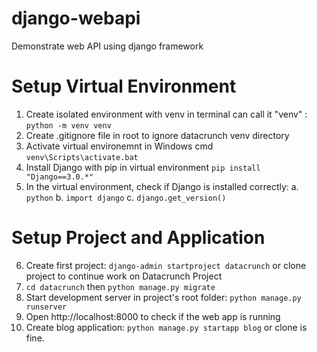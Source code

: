 # django-webapi
Demonstrate web API using django framework

# Setup Virtual Environment
1. Create isolated environment with venv in terminal can call it "venv" : `python -m venv venv`
2. Create .gitignore file in root to ignore datacrunch venv directory
3. Activate virtual environemnt in Windows cmd `venv\Scripts\activate.bat`
4. Install Django with pip in virtual environment `pip install "Django==3.0.*"`
5. In the virtual environment, check if Django is installed correctly:
    a. `python`
    b. `import django`
    c. `django.get_version()`

# Setup Project and Application
6. Create first project: `django-admin startproject datacrunch` or clone project to continue work on Datacrunch Project
7. `cd datacrunch` then `python manage.py migrate`
8. Start development server in project's root folder: `python manage.py runserver`
9. Open http://localhost:8000 to check if the web app is running
10. Create blog application: `python manage.py startapp blog` or clone is fine.
